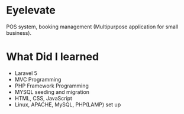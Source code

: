 # Eyelevate
POS system, booking management (Multipurpose application for small business).

<h1>What Did I learned</h1>  
<ul>
    <li>Laravel 5</li>
    <li>MVC Programming</li>
    <li>PHP Framework Programming</li>
    <li>MYSQL seeding and migration</li>
    <li>HTML, CSS, JavaScript</li>
    <li>Linux, APACHE, MySQL, PHP(LAMP) set up</li>
</ul>
